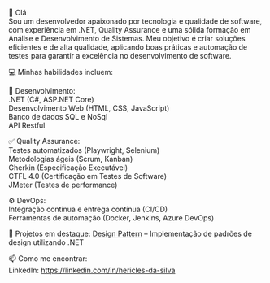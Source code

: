 👋 Olá<br>
Sou um desenvolvedor apaixonado por tecnologia e qualidade de software, com experiência em .NET, Quality Assurance e uma sólida formação em Análise e Desenvolvimento de Sistemas. Meu objetivo é criar soluções eficientes e de alta qualidade, aplicando boas práticas e automação de testes para garantir a excelência no desenvolvimento de software.

💻 Minhas habilidades incluem:

🔧 Desenvolvimento:   
.NET (C#, ASP.NET Core)   
Desenvolvimento Web (HTML, CSS, JavaScript)   
Banco de dados SQL e NoSql   
API Restful   

✅ Quality Assurance:  
Testes automatizados (Playwright, Selenium)  
Metodologias ágeis (Scrum, Kanban)  
Gherkin (Especificação Executável)  
CTFL 4.0 (Certificação em Testes de Software)  
JMeter (Testes de performance)  

⚙️ DevOps: <br>
Integração contínua e entrega contínua (CI/CD) <br>
Ferramentas de automação (Docker, Jenkins, Azure DevOps) <br>

🚀 Projetos em destaque:
[Design Pattern](https://github.com/IamDev01/Design_Pattern) – Implementação de padrões de design utilizando .NET


📫 Como me encontrar: <br>
LinkedIn: https://linkedin.com/in/hericles-da-silva 

